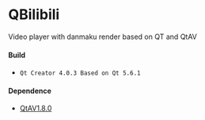 # QBilibili
Video player with danmaku render based on QT and QtAV


#### Build
-     Qt Creator 4.0.3 Based on Qt 5.6.1
#### Dependence
- [QtAV1.8.0](https://github.com/wang-bin/QtAV/releases/tag/v1.8.0)
